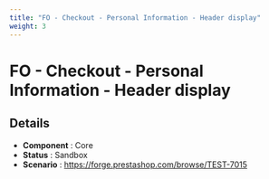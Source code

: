 ```yaml
---
title: "FO - Checkout - Personal Information - Header display"
weight: 3
---
```


# FO - Checkout - Personal Information - Header display
## Details
* **Component** : Core
* **Status** : Sandbox
* **Scenario** : https://forge.prestashop.com/browse/TEST-7015
